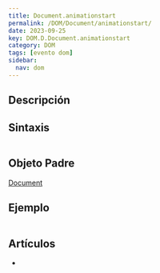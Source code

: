 ```yaml
---
title: Document.animationstart
permalink: /DOM/Document/animationstart/
date: 2023-09-25
key: DOM.D.Document.animationstart
category: DOM
tags: [evento dom]
sidebar:
  nav: dom
---
```


## Descripción


## Sintaxis


```javascript

```


## Objeto Padre


[Document](https://www.w3api.com/DOM/Document/)


## Ejemplo


```javascript

```


## Artículos

- 
